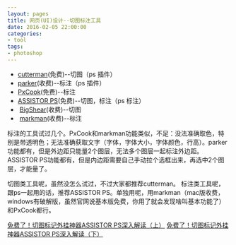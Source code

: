 ```yaml
---
layout: pages
title: 网页(UI)设计--切图标注工具
date: 2016-02-05 22:00:00
categories:
- tool
tags:
- photoshop
---
```


- [cutterman](http://www.cutterman.cn/v2/cutterman)(免费)--切图（ps 插件）
- [parker](http://www.cutterman.cn/v2/parker)(收费)--标注（ps 插件）
- [PxCook](http://www.fancynode.com.cn/pxcook/home)(免费)--标注
- [ASSISTOR PS](http://macdownload.informer.com/assistorps/)(免费)--切图，标注（ps 标注）
-  [BigShear](http://www.fancynode.com.cn/bigshear/home)(收费)--切图
-  [markman](http://getmarkman.com/)(收费)--标注

标注的工具试过几个。PxCook和markman功能类似，不足：没法准确取色，特别是带透明色；无法准确获取文字（字体，字体大小，字体颜色，行高）。parker功能都有，但是外边距只能量2个图层，无法多个图层一起标注外边距。ASSISTOR PS功能都有，但是内边距需要自己手动拉个选框出来，再选中2个图层，才能量了。

切图类工具呢，虽然没怎么试过，不过大家都推荐cutterman。
标注类工具呢，跟ps一起用的话，推荐ASSISTOR PS。单独用呢，用markman（mac版收费，windows有破解版，虽然官网说基本版免费，你用了就会发现啥叫基本功能了）和PxCook都行。

[免费了！切图标记外挂神器ASSISTOR PS深入解读（上）](http://www.uisdc.com/assistor-ps-introduction-1)
[免费了！切图标记外挂神器ASSISTOR PS深入解读（下）](http://www.uisdc.com/assistor-ps-introduction-2)
